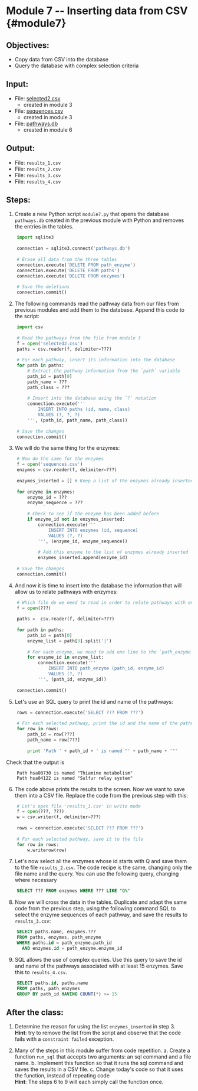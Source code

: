 # Module 7 -- Inserting data from CSV {#module7}

## Objectives:
- Copy data from CSV into the database
- Query the database with complex selection criteria

## Input:
- File: [selected2.csv](files/selected2.csv)
    - created in module 3
- File: [sequences.csv](files/sequences.csv)
    - created in module 3
- File: [pathways.db](files/pathways.db)
    - created in module 6

## Output:
- File: `results_1.csv`
- File: `results_2.csv`
- File: `results_3.csv`
- File: `results_4.csv`

## Steps:

1. Create a new Python script `module7.py` that opens the database `pathways.db` created in the previous module with Python and removes the entries in the tables.
```python
    import sqlite3
    
    connection = sqlite3.connect('pathways.db')
    
    # Erase all data from the three tables
    connection.execute('DELETE FROM path_enzyme')
    connection.execute('DELETE FROM paths')
    connection.execute('DELETE FROM enzymes')
    
    # Save the deletions
    connection.commit()
```

2. The following commands read the pathway data from our files from previous modules and add them to the database.
Append this code to the script:
```python
    import csv
    
    # Read the pathways from the file from module 3
    f = open('selected2.csv')
    paths = csv.reader(f, delimiter=???)
    
    # For each pathway, insert its information into the database
    for path in paths:
        # Extract the pathway information from the `path` variable
        path_id = path[0]
        path_name = ???
        path_class = ???
        
        # Insert into the database using the `?` notation
        connection.execute('''
            INSERT INTO paths (id, name, class)
            VALUES (?, ?, ?)
        ''', (path_id, path_name, path_class))
        
    # Save the changes
    connection.commit()
```

3. We will do the same thing for the enzymes:
```python
    # Now do the same for the enzymes
    f = open('sequences.csv')
    enzymes = csv.reader(f, delimiter=???)
    
    enzymes_inserted = [] # Keep a list of the enzymes already inserted
    
    for enzyme in enzymes:
        enzyme_id = ???
        enzyme_sequence = ???
        
        # Check to see if the enzyme has been added before
        if enzyme_id not in enzymes_inserted:
            connection.execute('''
                INSERT INTO enzymes (id, sequence)
                VALUES (?, ?)
            ''', (enzyme_id, enzyme_sequence))
            
            # Add this enzyme to the list of enzymes already inserted
            enzymes_inserted.append(enzyme_id)
    
    # Save the changes
    connection.commit()
```

4. And now it is time to insert into the database the information that will allow us to relate pathways with enzymes:
```python
    # Which file do we need to read in order to relate pathways with enzymes?
    f = open(???)
    
    paths =  csv.reader(f, delimiter=???)
    
    for path in paths:
        path_id = path[0]
        enzyme_list = path[3].split('|')
        
        # For each enzyme, we need to add one line to the `path_enzyme` table
        for enzyme_id in enzyme_list:
            connection.execute('''
                INSERT INTO path_enzyme (path_id, enzyme_id)
                VALUES (?, ?)
            ''', (path_id, enzyme_id))
    
    connection.commit()
```

5. Let's use an SQL query to print the id and name of the pathways:
```python
    rows = connection.execute('SELECT ??? FROM ???')
    
    # For each selected pathway, print the id and the name of the pathway
    for row in rows:
        path_id = row[???]
        path_name = row[???]
        
        print 'Path ' + path_id + ' is named "' + path_name + '"'
```
Check that the output is
```text
    Path hsa00730 is named "Thiamine metabolism"
    Path hsa04122 is named "Sulfur relay system"
```

6. The code above prints the results to the screen.
Now we want to save them into a CSV file.
Replace the code from the previous step with this:
```python
    # Let's open file 'results_1.csv' in write mode
    f = open(???, ???)
    w = csv.writer(f, delimiter=???)
    
    rows = connection.execute('SELECT ??? FROM ???')
    
    # For each selected pathway, save it to the file
    for row in rows:
        w.writerow(row)
```

7. Let's now select all the enzymes whose id starts with Q and save them to the file `results_2.csv`.
The code recipe is the same, changing only the file name and the query.
You can use the following query, changing where necessary
```sql
    SELECT ??? FROM enzymes WHERE ??? LIKE "Q%"
```

8. Now we will cross the data in the tables.
Duplicate and adapt the same code from the previous step, using the following command SQL to select the enzyme sequences of each pathway, and save the results to `results_3.csv`:
```sql
    SELECT paths.name, enzymes.???
    FROM paths, enzymes, path_enzyme
    WHERE paths.id = path_enzyme.path_id
      AND enzymes.id = path_enzyme.enzyme_id
```

9. SQL allows the use of complex queries.
Use this query to save the id and name of the pathways associated with at least 15 enzymes.
Save this to `results_4.csv`.
```sql
    SELECT paths.id, paths.name
    FROM paths, path_enzymes
    GROUP BY path_id HAVING COUNT(*) >= 15
```

## After the class:
1. Determine the reason for using the list `enzymes_inserted` in step 3.<br>
**Hint**: try to remove the list from the script and observe that the code fails with a `constraint failed` exception.

2. Many of the steps in this module suffer from code repetition.
    a. Create a function `run_sql` that accepts two arguments: an sql command and a file name.
    b. Implement this function so that it runs the sql command and saves the results in a CSV file.
    c. Change today's code so that it uses the function, instead of repeating code<br>
    **Hint**: The steps 6 to 9 will each simply call the function once.
